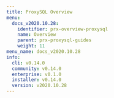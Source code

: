 ```yaml
---
title: ProxySQL Overview
menu:
  docs_v2020.10.28:
    identifier: prx-overview-proxysql
    name: Overview
    parent: prx-proxysql-guides
    weight: 11
menu_name: docs_v2020.10.28
info:
  cli: v0.14.0
  community: v0.14.0
  enterprise: v0.1.0
  installer: v0.14.0
  version: v2020.10.28
---
```


